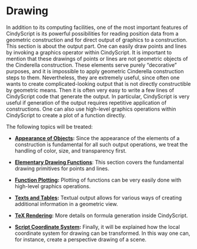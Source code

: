 #  Drawing

In addition to its computing facilities, one of the most important features of CindyScript is its powerful possibilities for reading position data from a geometric construction and for direct output of graphics to a construction.
This section is about the output part.
One can easily draw points and lines by invoking a graphics operator within CindyScript.
It is important to mention that these drawings of points or lines are not geometric objects of the Cinderella construction.
These elements serve purely “decorative” purposes, and it is impossible to apply geometric Cinderella construction steps to them.
Nevertheless, they are extremely useful, since often one wants to create complicated-looking output that is not directly constructible by geometric means.
Then it is often very easy to write a few lines of CindyScript code that generate the output.
In particular, CindyScript is very useful if generation of the output requires repetitive application of constructions.
One can also use high-level graphics operations within CindyScript to create a plot of a function directly.

The following topics will be treated:

*  **[Appearance of Objects](Appearance_of_Objects.md):**
Since the appearance of the elements of a construction is fundamental for all such output operations, we treat the handling of color, size, and transparency first.

*  **[Elementary Drawing Functions](Elementary_Drawing_Functions.md)**: This section covers the fundamental drawing primitives for points and lines.

*  **[Function Plotting](Function_Plotting.md):**
Plotting of functions can be very easily done with high-level graphics operations.

*  **[Texts and Tables](Texts_and_Tables.md):**
Textual output allows for various ways of creating additional information in a geometric view.

*  **[TeX Rendering](TeX_Rendering.md):**
More details on formula generation inside CindyScript.

*  **[Script Coordinate System](Script_Coordinate_System.md):**
Finally, it will be explained how the local coordinate system for drawing can be transformed.
In this way one can, for instance, create a perspective drawing of a scene.
